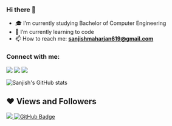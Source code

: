 ### Hi there 👋



- 🎓 I’m currently studying Bachelor of Computer Engineering
- 🌱 I’m currently learning to code
- 📫 How to reach me: **sanjishmaharjan619@gmail.com**
 <h3 align="left">Connect with me:</h3>
<p align="left">
 

<a href = "https://twitter.com/sanjishmaharjan"><img src="https://img.icons8.com/fluent/48/000000/twitter.png"/></a>
<a href = "https://www.instagram.com/sanjish_mzn/"><img src="https://img.icons8.com/fluent/48/000000/instagram-new.png"/></a>
<a href = "https://www.facebook.com/sanjish.maharjan/"><img src="https://img.icons8.com/fluent/48/000000/facebook-new.png"/></a>

 

</p>

![Sanjish's GitHub stats](https://github-readme-stats.vercel.app/api?username=SanjishMaharjan&show_icons=true&theme=radical)

## ❤ Views and Followers
<a href="https://github.com/Meghna-DAS/github-profile-views-counter">
    <img src="https://komarev.com/ghpvc/?username=SanjishMaharjan">
</a>
<a href="https://github.com/SanjishMaharjan?tab=followers"><img src="https://img.shields.io/github/followers/SanjishMaharjan?label=Followers&style=social" alt="GitHub Badge"></a>

